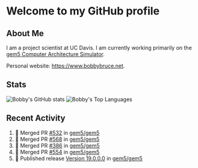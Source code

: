 # Welcome to my GitHub profile

## About Me

I am a project scientist at UC Davis. I am currently working primarily on the [gem5 Computer Architecture Simulator](https://github.com/gem5).

Personal website: <https://www.bobbybruce.net>.

## Stats

![Bobby's GitHub stats](https://github-readme-stats.vercel.app/api?username=bobbyrbruce&show_icons=true&theme=responsive&include_all_commits=true&count_private=true&show=reviews&disable_animations=true)
![Bobby's Top Languages ](https://github-readme-stats.vercel.app/api/top-langs/?username=bobbyrbruce&layout=compact&theme=responsive&count_private=true&langs_count=10&disable_animations=true)

## Recent Activity

<!--START_SECTION:activity-->
1. 🎉 Merged PR [#532](https://github.com/gem5/gem5/pull/532) in [gem5/gem5](https://github.com/gem5/gem5)
2. 🎉 Merged PR [#568](https://github.com/gem5/gem5/pull/568) in [gem5/gem5](https://github.com/gem5/gem5)
3. 🎉 Merged PR [#386](https://github.com/gem5/gem5/pull/386) in [gem5/gem5](https://github.com/gem5/gem5)
4. 🎉 Merged PR [#554](https://github.com/gem5/gem5/pull/554) in [gem5/gem5](https://github.com/gem5/gem5)
5. 🚀 Published release [Version 19.0.0.0](https://github.com/gem5/gem5/releases/tag/v19.0.0.0) in [gem5/gem5](https://github.com/gem5/gem5)
<!--END_SECTION:activity-->
